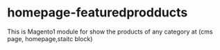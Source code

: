 # homepage-featuredprodducts
This is Magento1 module for show the products of any category at (cms page, homepage,staitc block)

